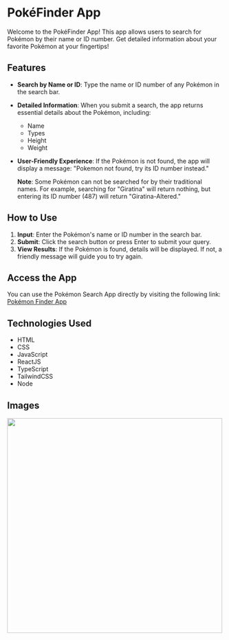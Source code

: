 # PokéFinder App

Welcome to the PokéFinder App! This app allows users to search for Pokémon by their name or ID number. Get detailed information about your favorite Pokémon at your fingertips!

## Features

- **Search by Name or ID**: Type the name or ID number of any Pokémon in the search bar.
- **Detailed Information**: When you submit a search, the app returns essential details about the Pokémon, including:
  - Name
  - Types
  - Height
  - Weight
- **User-Friendly Experience**: If the Pokémon is not found, the app will display a message: "Pokemon not found, try its ID number instead."

  **Note**: Some Pokémon can not be searched for by their traditional names. For example, searching for "Giratina" will return nothing, but entering its ID number (487) will return "Giratina-Altered."

## How to Use

1. **Input**: Enter the Pokémon's name or ID number in the search bar.
2. **Submit**: Click the search button or press Enter to submit your query.
3. **View Results**: If the Pokémon is found, details will be displayed. If not, a friendly message will guide you to try again.

## Access the App

You can use the Pokémon Search App directly by visiting the following link: [Pokémon Finder App](https://pokemon-finder-app-eta.vercel.app/)

## Technologies Used

- HTML
- CSS
- JavaScript
- ReactJS
- TypeScript
- TailwindCSS
- Node

## Images
<img src="https://github.com/user-attachments/assets/6fbfd6fd-f122-4317-9f09-4a81d6142213" width=500px>



